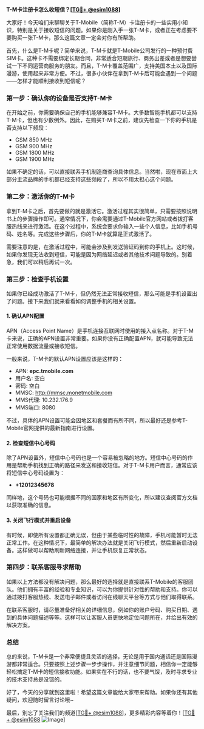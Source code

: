 **T-M卡注册卡怎么收短信？[[TG💪+ @esim1088](https://t.me/s/esim1088)]**

大家好！今天咱们来聊聊关于T-Mobile（简称T-M）卡注册卡的一些实用小知识，特别是关于接收短信的问题。如果你是刚入手一张T-M卡，或者正在考虑要不要购买一张T-M卡，那么这篇文章一定会对你有所帮助。

首先，什么是T-M卡呢？简单来说，T-M卡就是T-Mobile公司发行的一种预付费SIM卡。这种卡不需要绑定长期合同，非常适合短期旅行、商务出差或者是想要尝试一下不同运营商服务的朋友。而且，T-M卡覆盖范围广，支持美国本土以及国际漫游，使用起来非常方便。不过，很多小伙伴在拿到T-M卡后可能会遇到一个问题——怎样才能顺利接收到短信呢？

### **第一步：确认你的设备是否支持T-M卡**

在开始之前，你需要确保自己的手机能够兼容T-M卡。大多数智能手机都可以支持T-M卡，但也有少数例外。因此，在购买T-M卡之前，建议先检查一下你的手机是否支持以下频段：

- GSM 850 MHz
- GSM 900 MHz
- GSM 1800 MHz
- GSM 1900 MHz

如果不确定的话，可以直接联系手机制造商查询具体信息。当然啦，现在市面上大部分主流品牌的手机都已经支持这些频段了，所以不用太担心这个问题。

### **第二步：激活你的T-M卡**

拿到T-M卡之后，首先要做的就是激活它。激活过程其实很简单，只需要按照说明书上的步骤操作即可。通常情况下，你会需要通过T-Mobile官方网站或者拨打客服热线来进行激活。在这个过程中，系统会要求你输入一些个人信息，比如手机号码、姓名等。完成这些步骤后，你的T-M卡就算是正式激活了。

需要注意的是，在激活过程中，可能会涉及到发送验证码到你的手机上。这时候，如果你发现无法收到短信，可能是因为网络延迟或者其他技术问题导致的。别着急，我们可以稍后再试一次。

### **第三步：检查手机设置**

如果你已经成功激活了T-M卡，但仍然无法正常接收短信，那么可能是手机设置出了问题。接下来我们就来看看如何调整手机的相关设置。

#### **1. 确认APN配置**
APN（Access Point Name）是手机连接互联网时使用的接入点名称。对于T-M卡来说，正确的APN设置非常重要。如果你没有正确配置APN，就可能导致无法正常使用数据流量或接收短信。

一般来说，T-M卡的默认APN设置应该是这样的：
- APN: **epc.tmobile.com**
- 用户名: 空白
- 密码: 空白
- MMSC: http://mmsc.monetmobile.com
- MMS代理: 10.232.176.9
- MMS端口: 8080

不过，具体的APN设置可能会因地区和套餐而有所不同，所以最好还是参考T-Mobile官网提供的最新指南进行设置。

#### **2. 检查短信中心号码**
除了APN设置外，短信中心号码也是一个容易被忽略的地方。短信中心号码的作用是帮助手机找到正确的路径来发送和接收短信。对于T-M卡用户而言，通常应该将短信中心号码设置为：

- **+12012345678**

同样地，这个号码也可能根据不同的国家和地区有所变化，所以建议查阅官方文档以获取准确的信息。

#### **3. 关闭飞行模式并重启设备**
有时候，即使所有设置都正确无误，但由于某些临时性的故障，手机可能暂时无法正常工作。在这种情况下，最简单的解决办法就是关闭飞行模式，然后重新启动设备。这样做可以帮助刷新网络连接，并让手机恢复正常状态。

### **第四步：联系客服寻求帮助**

如果以上方法都没有解决问题，那么最好的选择就是直接联系T-Mobile的客服团队。他们拥有丰富的经验和专业知识，可以为你提供针对性的帮助和支持。你可以通过拨打客服热线、发送电子邮件或者访问在线聊天平台等方式与他们取得联系。

在联系客服时，请尽量准备好相关的详细信息，例如你的账户号码、购买日期、遇到的具体问题描述等等。这样可以让客服人员更快地定位问题所在，并给出有效的解决方案。

### **总结**

总的来说，T-M卡是一个非常便捷且灵活的选择，无论是用于国内通话还是国际漫游都非常适合。只要按照上述步骤一步步操作，并注意细节问题，相信你一定能够轻松搞定T-M卡的短信接收功能。如果实在不行的话，也不要气馁，及时寻求专业的技术支持总是没错的。

好了，今天的分享就到这里啦！希望这篇文章能给大家带来帮助。如果你还有其他疑问，欢迎随时留言讨论哦~

最后，别忘了关注我们的频道[[TG💪+ @esim1088](https://t.me/s/esim1088)]，更多精彩内容等着你！[[TG💪+ @esim1088](https://t.me/s/esim1088) ![Image](https://i.postimg.cc/4NQfJmqS/Snipaste-2025-05-13-00-14-12.png)]